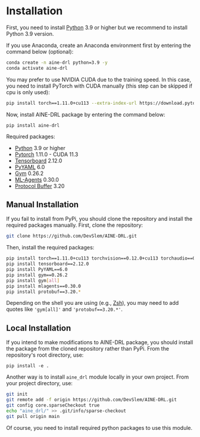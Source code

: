 # Installation

First, you need to install [Python](https://www.python.org/) 3.9 or higher but we recommend to install Python 3.9 version. 

If you use Anaconda, create an Anaconda environment first by entering the command below (optional):

```bash
conda create -n aine-drl python=3.9 -y
conda activate aine-drl
```

You may prefer to use NVIDIA CUDA due to the training speed. In this case, you need to install PyTorch with CUDA manually (this step can be skipped if cpu is only used):

```bash
pip install torch==1.11.0+cu113 --extra-index-url https://download.pytorch.org/whl/cu113
```

Now, install AINE-DRL package by entering the command below:

```
pip install aine-drl
```

Required packages:

* [Python](https://www.python.org/) 3.9 or higher
* [Pytorch](https://pytorch.org/) 1.11.0 - CUDA 11.3
* [Tensorboard](https://github.com/tensorflow/tensorboard) 2.12.0
* [PyYAML](https://pyyaml.org/) 6.0
* [Gym](https://github.com/openai/gym) 0.26.2
* [ML-Agents](https://github.com/Unity-Technologies/ml-agents/tree/release_20) 0.30.0
* [Protocol Buffer](https://protobuf.dev/getting-started/pythontutorial/) 3.20

## Manual Installation

If you fail to install from PyPi, you should clone the repository and install the required packages manually. First, clone the repository:

```bash
git clone https://github.com/DevSlem/AINE-DRL.git
```

Then, install the required packages:

```bash
pip install torch==1.11.0+cu113 torchvision==0.12.0+cu113 torchaudio==0.11.0 --extra-index-url https://download.pytorch.org/whl/cu113
pip install tensorboard==2.12.0
pip install PyYAML==6.0
pip install gym==0.26.2
pip install gym[all]
pip install mlagents==0.30.0
pip install protobuf==3.20.*
```

Depending on the shell you are using (e.g., [Zsh](https://www.zsh.org/)), you may need to add quotes like `'gym[all]'` and `'protobuf==3.20.*'`.

## Local Installation

If you intend to make modifications to AINE-DRL package, you should install the package from the cloned repository rather than PyPi. From the repository's root directory, use:

```
pip install -e .
```

Another way is to install `aine_drl` module locally in your own project. From your project directory, use:

```bash
git init
git remote add -f origin https://github.com/DevSlem/AINE-DRL.git
git config core.sparseCheckout true
echo "aine_drl/" >> .git/info/sparse-checkout
git pull origin main
```

Of course, you need to install required python packages to use this module.
